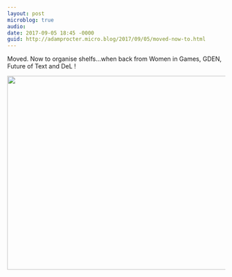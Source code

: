 ```yaml
---
layout: post
microblog: true
audio: 
date: 2017-09-05 18:45 -0000
guid: http://adamprocter.micro.blog/2017/09/05/moved-now-to.html
---
```

Moved. Now to organise shelfs...when back from Women in Games, GDEN, Future of Text and DeL !

<img src="http://discursive.adamprocter.co.uk/uploads/2017/9e97dd96e1.jpg" width="600" height="449" />
